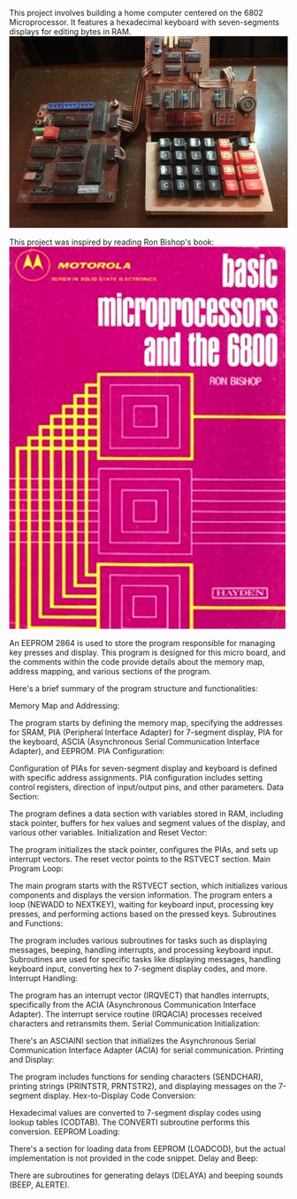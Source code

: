 This project involves building a home computer centered on the 6802 Microprocessor. It features a hexadecimal keyboard with seven-segments displays for editing bytes in RAM. 
![](BoardPicture.jpg)

This project was inspired by reading Ron Bishop's book:
![](PhotoBookRonBishop.jpg)

An EEPROM 2864 is used to store the program responsible for managing key presses and display.
This program is designed for this micro board, and the comments within the code provide details about the memory map, address mapping, and various sections of the program.

Here's a brief summary of the program structure and functionalities:

Memory Map and Addressing:

The program starts by defining the memory map, specifying the addresses for SRAM, PIA (Peripheral Interface Adapter) for 7-segment display, PIA for the keyboard, ASCIA (Asynchronous Serial Communication Interface Adapter), and EEPROM.
PIA Configuration:

Configuration of PIAs for seven-segment display and keyboard is defined with specific address assignments.
PIA configuration includes setting control registers, direction of input/output pins, and other parameters.
Data Section:

The program defines a data section with variables stored in RAM, including stack pointer, buffers for hex values and segment values of the display, and various other variables.
Initialization and Reset Vector:

The program initializes the stack pointer, configures the PIAs, and sets up interrupt vectors.
The reset vector points to the RSTVECT section.
Main Program Loop:

The main program starts with the RSTVECT section, which initializes various components and displays the version information.
The program enters a loop (NEWADD to NEXTKEY), waiting for keyboard input, processing key presses, and performing actions based on the pressed keys.
Subroutines and Functions:

The program includes various subroutines for tasks such as displaying messages, beeping, handling interrupts, and processing keyboard input.
Subroutines are used for specific tasks like displaying messages, handling keyboard input, converting hex to 7-segment display codes, and more.
Interrupt Handling:

The program has an interrupt vector (IRQVECT) that handles interrupts, specifically from the ACIA (Asynchronous Communication Interface Adapter).
The interrupt service routine (IRQACIA) processes received characters and retransmits them.
Serial Communication Initialization:

There's an ASCIAINI section that initializes the Asynchronous Serial Communication Interface Adapter (ACIA) for serial communication.
Printing and Display:

The program includes functions for sending characters (SENDCHAR), printing strings (PRINTSTR, PRNTSTR2), and displaying messages on the 7-segment display.
Hex-to-Display Code Conversion:

Hexadecimal values are converted to 7-segment display codes using lookup tables (CODTAB).
The CONVERTI subroutine performs this conversion.
EEPROM Loading:

There's a section for loading data from EEPROM (LOADCOD), but the actual implementation is not provided in the code snippet.
Delay and Beep:

There are subroutines for generating delays (DELAYA) and beeping sounds (BEEP, ALERTE).
